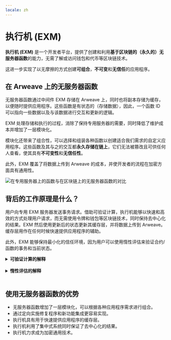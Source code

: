 ```yaml
---
locale: zh
---
```

# 执行机 (EXM)

**执行机 (EXM)** 是一个开发者平台，提供了创建和利用**基于区块链的（永久的）无服务器函数**的能力，无需了解或访问钱包和代币等区块链技术。

这进一步实现了以无摩擦的方式创建**可组合**，**不可变**和**无信任**的应用程序。

## 在 Arweave 上的无服务器函数

无服务器函数通过中间件 EXM 存储在 Arweave 上，同时也将副本存储为缓存，以便随时提供应用程序。这些函数是有状态的（存储数据），因此，一个函数 ID 可以指向一些数据以及与该数据进行交互和更新的逻辑。

EXM 处理存储和执行的过程，消除了保持专用服务器的需要，同时降低了维护成本并增加了一层模块化。

模块化还带来了组合性，可以选择和组装各种函数以创建适合我们需求的自定义应用程序。这些函数及其与之的交互都**永久存储在链上**，它们无法被篡改且可供任何人查看，使其具有**不可变性**和**无信任性**。

此外，EXM 覆盖了将数据上传到 Arweave 的成本，并使开发者的流程在加密方面具有通用性。

![在专用服务器上的函数与在区块链上的无服务器函数的对比](~@source/images/exm-serverless-functions.png)

## 背后的工作原理是什么？

用户向专用 EXM 服务器发送事务请求。借助可验证计算，执行机能够以快速和高效的方式处理用户请求，而无需使用令牌和钱包等区块链技术，同时保持去中心化的结果。EXM 然后使用更新后的状态更新其缓存层，并将数据上传到 Arweave。缓存层用作在任何时候快速提供应用程序的辅助。

此外，EXM 能够保持最小化的信任环境，因为用户可以使用惰性评估来验证合约/函数的事务和当前状态。

<details>
<summary><strong>可验证计算的解释</strong></summary>

<strong>可验证计算</strong>是一种利用集中式系统的优势并保证去中心化结果的计算形式。

每个无服务器函数要么具有读取某些信息状态的能力，要么具有更新某些信息状态的能力。使用可验证计算，这些状态被缓存在集中式服务器中，这可以提高性能，因为在处理过程中不需要共识，但信息始终可以被用户验证。这使得用户可以在存储在缓存层上之前“惰性评估”。

![可验证计算的解释](~@source/images/exm-verifiable-computing.png)

为了使可验证计算无缝工作，必须实施一些核心部分。

- <strong>执行者</strong>：一种处理用户事务请求并缓存在其中的软件。
- <strong>处理器</strong>：负责接收单个或多个用户的事务的集中化流水线（系统）。在接收到不同的发送的交易组块后，处理器必须使用新数据重新评估智能合约。随着交易的接收，智能合约的最新状态必须升级并保存，并对用户可访问。处理器负责对交易进行排序，通常是按时间戳排序。
- <strong>传送带</strong>：建立数据基于区块链之间桥梁的集中化系统。处理器接收到的所有交易必须发送到传送带，传送带将确保在数据基于区块链（如 Arweave）中存储这些操作的成功。
</details>
<br/>

<details>
<summary><strong>惰性评估的解释</strong></summary>

![惰性评估的解释](~@source/images/exm-lazy-evaluation.png)

<strong>惰性评估</strong>，顾名思义，是一种在区块链上惰性评估智能合约及其当前状态的方法。智能合约本身和与之的任何交互（写操作）都存储在链上，任何用户都可以访问。

它旨在将处理的负担从节点转移给用户。用户可以选择在本地评估和解释智能合约代码及其与之的交互，以验证合约的当前状态。

这消除了节点存储链上当前状态的完整副本并就其达成共识的需求。从而分别降低了成本和提高性能。

由于每个人都可以访问相同的数据，每个人都会以相同的方式解释它，确保每个人都可以访问相同的当前信息状态。
</details>
<br/>

## 使用无服务器函数的优势

- 无服务器函数增加了一层模块化，可以根据各种应用程序需求进行组合。
- 通过定向实施修复程序和新功能集成更容易实现。
- 执行机具有用于快速提供应用程序的缓存层。
- 执行机利用了集中式系统同时保证了去中心化的结果。
- 执行机力求成为加密通用技术。